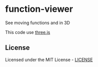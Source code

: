 # function-viewer

See moving functions and in 3D

This code use [three.js](https://threejs.org/)

## License

Licensed under the MIT License - [LICENSE](LICENSE)
